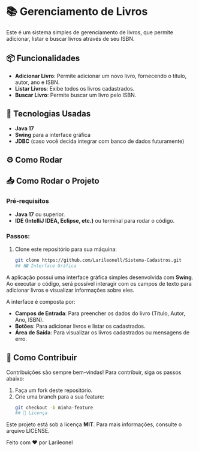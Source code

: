 # 📚 Gerenciamento de Livros

Este é um sistema simples de gerenciamento de livros, que permite adicionar, listar e buscar livros através de seu ISBN.

## 📦 Funcionalidades

- **Adicionar Livro**: Permite adicionar um novo livro, fornecendo o título, autor, ano e ISBN.
- **Listar Livros**: Exibe todos os livros cadastrados.
- **Buscar Livro**: Permite buscar um livro pelo ISBN.


## 🔧 Tecnologias Usadas

- **Java 17**
- **Swing** para a interface gráfica
- **JDBC** (caso você decida integrar com banco de dados futuramente)

## ⚙️ Como Rodar

## 📥 Como Rodar o Projeto
### Pré-requisitos
- **Java 17** ou superior.
- **IDE (IntelliJ IDEA, Eclipse, etc.)** ou terminal para rodar o código.

### Passos:
1. Clone este repositório para sua máquina:
   ```bash
   git clone https://github.com/Larileonell/Sistema-Cadastros.git
   ## 🖼️ Interface Gráfica

A aplicação possui uma interface gráfica simples desenvolvida com **Swing**. Ao executar o código, será possível interagir com os campos de texto para adicionar livros e visualizar informações sobre eles.

A interface é composta por:
- **Campos de Entrada**: Para preencher os dados do livro (Título, Autor, Ano, ISBN).
- **Botões**: Para adicionar livros e listar os cadastrados.
- **Área de Saída**: Para visualizar os livros cadastrados ou mensagens de erro.
## 🔧 Como Contribuir

Contribuições são sempre bem-vindas! Para contribuir, siga os passos abaixo:

1. Faça um fork deste repositório.
2. Crie uma branch para a sua feature:
   ```bash
   git checkout -b minha-feature
   ## 📄 Licença

Este projeto está sob a licença **MIT**. Para mais informações, consulte o arquivo LICENSE.

Feito com ❤️ por Larileonel

